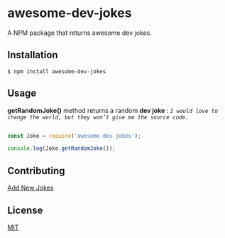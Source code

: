 # awesome-dev-jokes

A NPM package that returns awesome dev jokes.

## Installation

```
$ npm install awesome-dev-jokes
```

## Usage

**getRandomJoke()** method returns a random **dev joke** : *`I would love to change the world, but they won’t give me the source code.`*

```js

const Joke = require('awesome-dev-jokes');

console.log(Joke.getRandomJoke());

```

## Contributing

 [Add New Jokes](https://github.com/theindiancodinggirl/awesome-dev-jokes/issues/2)


## License
 [MIT](https://choosealicense.com/licenses/mit/)
